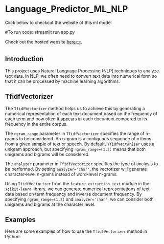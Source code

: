 # Language_Predictor_ML_NLP
Click below to checkout the website of this ml model

 
#To run code: streamlit run app.py

Check out the hosted website [here👉](https://www.example.com).


## Introduction

This project uses Natural Language Processing (NLP) techniques to analyze text data. In NLP, we often need to convert text data into numerical form so that it can be processed by machine learning algorithms. 

## TfidfVectorizer

The `TfidfVectorizer` method helps us to achieve this by generating a numerical representation of each text document based on the frequency of each term and how often it appears in each document compared to its frequency in the entire corpus.

The `ngram_range` parameter in `TfidfVectorizer` specifies the range of n-grams to be considered. An n-gram is a contiguous sequence of n items from a given sample of text or speech. By default, `TfidfVectorizer` uses a unigram approach, but specifying `ngram_range=(1,2)` means that both unigrams and bigrams will be considered.

The `analyzer` parameter in `TfidfVectorizer` specifies the type of analysis to be performed. By setting `analyzer='char'`, the vectorizer will generate character-level n-grams instead of word-level n-grams.

Using `TfidfVectorizer` from the `feature_extraction.text` module in the `scikit-learn` library, we can generate numerical representations of text data based on term frequency and inverse document frequency. By specifying `ngram_range=(1,2)` and `analyzer='char'`, we can consider both unigrams and bigrams at the character level.

## Examples

Here are some examples of how to use the `TfidfVectorizer` method in Python:

